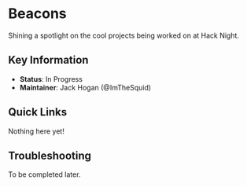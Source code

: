 # Beacons
Shining a spotlight on the cool projects being worked on at Hack Night.

## Key Information

- **Status**: In Progress
- **Maintainer**: Jack Hogan (@ImTheSquid)

## Quick Links

Nothing here yet!

## Troubleshooting

To be completed later.